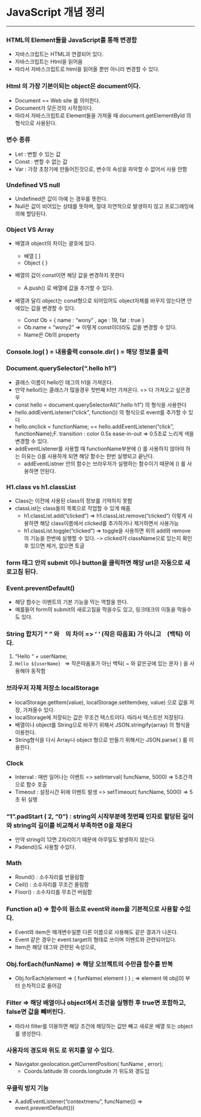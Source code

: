# JavaScript 개념 정리

---

### HTML의 Element들을 JavaScript를 통해 변경함

- 자바스크립트는 HTML과 연결되어 있다. 
- 자바스크립트는 Html을 읽어옴
- 따라서 자바스크립트로 html을 읽어올 뿐만 아니라 변경할 수 있다. 



### Html 의 가장 기본이되는 object은 document이다. 

- Document == Web site 를 의미한다.
- Document가 모든것의 시작점이다. 
- 따라서 자바스크립트로 Element들을 가져올 때 document.getElementById 의 형식으로 사용된다. 



### 변수 종류

- Let : 변할 수 있는 값
- Const : 변할 수 없는 값
- Var : 가장 초창기에 만들어진것으로, 변수의 속성을 파악할 수 없어서 사용 안함 



### Undefined VS null

- Undefined은 값이 아예 는 경우를 뜻한다. 
- Null은 값이 비어있는 상태를 뜻하며, 절대 자연적으로 발생하지 않고 프로그래밍에 의해 할당된다.



### Object  VS  Array

- 배열과 object의 차이는 괄호에 있다. 

  - 배열 [  ]
  - Object {  }

- 배열의 값이 const이면 해당 값을 변경하지 못한다

  - A.push() 로 배열에 값을 추가할 수 있다. 

- 배열과 달리 object는 const형으로 되어있어도 object자체를 바꾸지 않는다면 안에있는 값을 변경할 수 있다. 

  - Const Ob = { name : “wony” , age : 19, fat : true } 
  - Ob.name = “wony2”  => 이렇게 const이더라도 값을 변경할 수 있다. 
  - Name은 Ob의 property

  

### Console.log( ) = 내용출력    console.dir( )  = 해당 정보를 출력 



### Document.querySelector(“.hello h1”) 

- 클래스 이름이 hello인 태그의 h1을 가져온다. 
- 만약 hello라는 클래스가 많을경우 첫번째 h1만 가져온다.  => 다 가져오고 싶은경우 
- const hello = document.querySelectorAll(“.hello h1”) 의 형식을 사용한다 
- hello.addEventListener(“click”, function()) 의 형식으로 event를 추가할 수 있다 
- hello.onclick = functionName; ==  hello.addEventListener(“click”, functionName);F.   transition : color 0.5s ease-in-out  => 0.5초로 느리게 색을 변경할 수 있다. 
- addEventListener를 사용할 때 functionName부분에 () 를 사용하지 않아야 하는 이유는 ()를 사용하게 되면 해당 함수는 한번 실행되고 끝난다. 
  - addEventListner 안의 함수는 브라우저가 실행하는 함수이기 때문에 () 를 사용하면 안된다.  



### H1.class  vs  h1.classList

- Class는 이전에 사용된 class의 정보를 기억하지 못함
- classList는 class들의 목록으로 작업할 수 있게 해줌 
  - h1.classList.add(“clicked”) => h1.classList.remove(“clicked”)  이렇게 사용하면 해당 class이름에서 clicked를 추가하거나 제거하면서 사용가능
  - h1.classList.toggle(“clicked”) => toggle을 사용하면 위의 add와 remove의 기능을 한번에 실행할 수 있다. -> clicked가 className으로 있는지 확인 후 있으면 제거, 없으면 토글 



### form 태그 안의 submit 이나 button을 클릭하면 해당 url은 자동으로 새로고침 된다. 



### Event.preventDefault() 

- 해당 함수는 이벤트의 기본 기능을 막는 역할을 한다. 
- 예를들어 form의 submit의 새로고침을 막을수도 있고, 링크태크의 이동을 막을수도 있다. 



### String 합치기 “ “ 와  ` ` 의 차이 => ‘ ‘ (작은 따옴표) 가 아니고 ` ` (백틱) 이다. 

1.  “Hello “ + userName;
2. `Hello ${userName} ` => 작은따옴표가 아닌 백틱( ~ 와 같은곳에 있는 문자 ) 을 사용해야 동작함



### 브라우저 자체 저장소 localStorage

- localStorage.getItem(value), localStorage.setItem(key, value) 으로 값을 저장, 가져올수 있다. 
- localStorage에 저장되는 값은 무조건 텍스트이다. 따라서 텍스트만 저장된다. 
- 배열이나 object를 String으로 바꾸기 위해서 JSON.stringify(array) 의 형식을 이용한다.
- String형식을 다시 Array나 object 형으로 만들기 위해서는 JSON.parse( ) 를 이용한다. 



### Clock

- Interval : 매번 일어나는 이벤트 => setInterval( funcName, 5000) => 5초간격으로 함수 호출
- Timeout : 설정시간 뒤에 이벤트 발생 => setTimeout( funcName, 5000) => 5초 뒤 실행 



### “1”.padStart ( 2, “0”) : string의 시작부분에 첫번째 인자로 할당된 길이와 string의 길이를 비교해서 부족하면 0을 채운다 

- 만약 string이 12면 2자리이기 때문에 아무일도 발생하지 않는다. 
- Padend()도 사용할 수있다. 



### Math

- Round() : 소수자리를 반올림함 
- Ceil() : 소수자리를 무조건 올림함 
- Floor() : 소수자리를 무조건 버림함



### Function a() => 함수의 원소로 event와 item을 기본적으로 사용할 수있다.

- Event와 item은 매개변수일뿐 다른 이름으로 사용해도 같은 결과가 나온다. 
- Event 같은 경우는 event.target의 형태로 쓰이며 이벤트와 관련되어있다. 
- Item은 해당 태그와 관련된 속성으로, 



### Obj.forEach(funName) => 해당 오브젝트의 수만큼 함수를 반복

- Obj.forEach(element => { funName( element ) } ; => element 에 obj[0] 부터 순차적으로 들어감



### Filter => 해당 배열이나 object에서 조건을 실행한 후 true면 포함하고, false면 값을 빼버린다. 

- 따라서 filter를 이용하면 해당 조건에 해당하는 값만 빼고 새로운 배열 또는 object를 생성한다. 



### 사용자의 경도와 위도 로 위치를 알 수 있다. 

- Navigator.geolocation.getCurrentPosition( funName , error);
  - Coords.latitude 와 coords.longitude 가 위도와 경도임



### 우클릭 방지 기능 

- A.addEventListener(“contextmenu”, funcName(() => event.preventDefault())) 